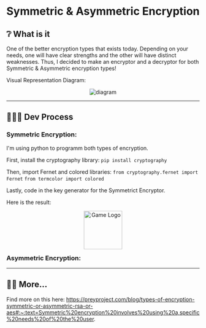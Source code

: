 # Symmetric & Asymmetric Encryption 

## ❔ What is it

One of the better encryption types that exists today. Depending on your needs, one will have clear strengths and the other will have distinct weaknesses. Thus, I decided to make an encryptor and a decryptor for both Symmetric & Asymmetric encryption types!

Visual Representation Diagram:
<div align="center">
  <img src="e Decoder/CaesarCipher_Visualised.png" alt="diagram" style="max-width: 100%;">
</div>

---

## 👨🏻‍💻 Dev Process

### Symmetric Encryption:

I'm using python to programm both types of encryption. 

First, install the cryptography library:
``` pip install cryptography ```

Then, import Fernet and colored libraries:
``` from cryptography.fernet import Fernet ```
``` from termcolor import colored ```

Lastly, code in the key generator for the Symmetrict Encryptor.

Here is the result:


<div align="center">
  <img src="♝ Symmetric & Asymmetric Encryptor/Symmetric_EnDe.png" alt="Game Logo" style="width: 100px; margin-bottom: -10px;">
</div>

### Asymmetric Encryption:

---

## 🕵️‍♂️ More...

Find more on this here: https://preyproject.com/blog/types-of-encryption-symmetric-or-asymmetric-rsa-or-aes#:~:text=Symmetric%20encryption%20involves%20using%20a,specific%20needs%20of%20the%20user.



